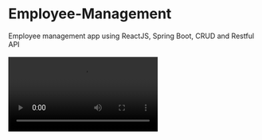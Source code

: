 # Employee-Management
Employee management app using ReactJS, Spring Boot, CRUD and Restful API <br/> <br/>
![Demo](demo.webm)

